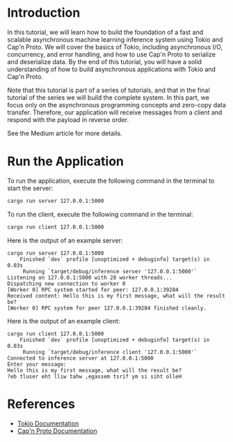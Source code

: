 # Introduction
In this tutorial, we will learn how to build the foundation of a fast and scalable asynchronous machine learning inference system using Tokio and Cap'n Proto. We will cover the basics of Tokio, including asynchronous I/O, concurrency, and error handling, and how to use Cap'n Proto to serialize and deserialize data. By the end of this tutorial, you will have a solid understanding of how to build asynchronous applications with Tokio and Cap'n Proto.

Note that this tutorial is part of a series of tutorials, and that in the final tutorial of the series we will build the complete system. In this part, we focus only on the asynchronous programming concepts and zero-copy data transfer. Therefore, our application will receive messages from a client and respond with the payload in reverse order.

See the Medium article for more details.

# Run the Application
To run the application, execute the following command in the terminal to start the server:

```bash
cargo run server 127.0.0.1:5000
```

To run the client, execute the following command in the terminal:

```bash
cargo run client 127.0.0.1:5000
```

Here is the output of an example server:

```
cargo run server 127.0.0.1:5000
    Finished `dev` profile [unoptimized + debuginfo] target(s) in 0.03s
     Running `target/debug/inference server '127.0.0.1:5000'`
Listening on 127.0.0.1:5000 with 28 worker threads...
Dispatching new connection to worker 0
[Worker 0] RPC system started for peer: 127.0.0.1:39284
Received content: Hello this is my first message, what will the result be?
[Worker 0] RPC system for peer 127.0.0.1:39284 finished cleanly.
```

Here is the output of an example client:

```
cargo run client 127.0.0.1:5000
    Finished `dev` profile [unoptimized + debuginfo] target(s) in 0.03s
     Running `target/debug/inference client '127.0.0.1:5000'`
Connected to inference server at 127.0.0.1:5000
Enter your message:
Hello this is my first message, what will the result be?
?eb tluser eht lliw tahw ,egassem tsrif ym si siht olleH
```

# References
- [Tokio Documentation](https://tokio.rs/docs/)
- [Cap'n Proto Documentation](https://capnproto.org/)

